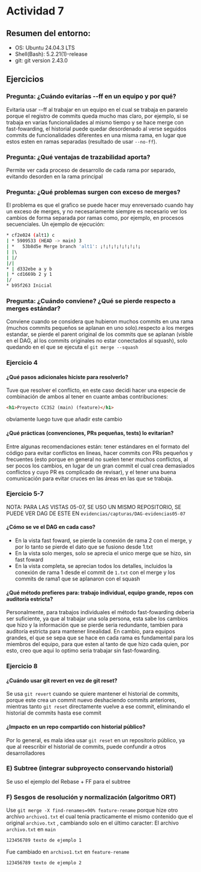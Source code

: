 # Actividad 7
## Resumen del entorno:
- OS: Ubuntu 24.04.3 LTS
- Shell(Bash): 5.2.21(1)-release
- git: git version 2.43.0
## Ejercicios
### Pregunta: ¿Cuándo evitarías --ff en un equipo y por qué?
Evitaria usar --ff al trabajar en un equipo en el cual se trabaja en pararelo porque el registro de commits queda mucho mas claro, por ejemplo, si se trabaja en varias funcionalidades al mismo tiempo y se hace merge con fast-fowarding, el historial puede quedar desordenado al verse seguidos commits de funcionalidades diferentes en una misma rama, en lugar que estos esten en ramas separadas (resultado de usar `--no-ff`).
### Pregunta: ¿Qué ventajas de trazabilidad aporta?
Permite ver cada proceso de desarrollo de cada rama por separado, evitando desorden en la rama principal
### Pregunta: ¿Qué problemas surgen con exceso de merges?
El problema es que el grafico se puede hacer muy enreversado cuando hay un exceso de merges, y no necesariamente siempre es necesario ver los cambios de forma separada por ramas como, por ejemplo, en procesos secuenciales. Un ejemplo de ejecución:
```bash
* cf2e024 (alt1) c
| * 5909533 (HEAD -> main) 3
| *   53b8d5e Merge branch 'alt1': ¡!¡!¡!¡!¡!¡!¡!¡
| |\  
| |/  
|/|   
* | d332ebe a y b
| * cd1669b 2 y 1
|/  
* b95f263 Inicial
```
### Pregunta: ¿Cuándo conviene? ¿Qué se pierde respecto a merges estándar?
Conviene cuando se considera que hubieron muchos commits en una rama (muchos commits pequeños se aplanan en uno solo).respecto a los merges estandar, se pierde el parent original de los commits que se aplanan (visble en el DAG, al los commits originales no estar conectados al squash), solo quedando en el que se ejecuta el `git merge --squash`
### Ejercicio 4
#### ¿Qué pasos adicionales hiciste para resolverlo?
Tuve que resolver el conflicto, en este caso decidi hacer una especie de combinación de ambos al tener en cuante ambas contribuciones:
```html
<h1>Proyecto CC3S2 (main) (feature)</h1>
```
obviamente luego tuve que añadir este cambio
#### ¿Qué prácticas (convenciones, PRs pequeñas, tests) lo evitarían?
Entre algunas recomendaciones están: tener estándares en el formato del código para evitar conflictos en lineas, hacer commits con PRs pequeños y frecuentes (esto porque en general no suelen tener muchos conflictos, al ser pocos los cambios, en lugar de un gran commit el cual crea demasiados conflictos y cuyo PR es complicado de revisar), y el tener una buena comunicación para evitar cruces en las áreas en las que se trabaja.

### Ejercicio 5-7
NOTA: PARA LAS VISTAS 05-07, SE USO UN MISMO REPOSITORIO, SE PUEDE VER DAG DE ESTE EN `evidencias/capturas/DAG-evidencias05-07`
#### ¿Cómo se ve el DAG en cada caso?
- En la vista fast foward, se pierde la conexión de rama 2 con el merge, y por lo tanto se pierde el dato que se fusiono desde 1.txt
- En la vista solo merges, solo se aprecia el unico merge que se hizo, sin fast foward
- En la vista completa, se aprecian todos los detalles, incluidos la conexión de rama 1 desde el commit de `1.txt` con el merge y los commits de rama1 que se aplanaron con el squash
#### ¿Qué método prefieres para: trabajo individual, equipo grande, repos con auditoría estricta?
Personalmente, para trabajos individuales el método fast-fowarding deberia ser suficiente, ya que al trabajar una sola persona, esta sabe los cambios que hizo y la información que se pierde seria redundante, tambien para auditoría estricta para mantener linealidad. En cambio, para equipos grandes, el que se sepa que se hace en cada rama es fundamental para los miembros del equipo, para que esten al tanto de que hizo cada quien, por esto, creo que aqui lo optimo seria trabajar sin fast-fowarding.
### Ejercicio 8
#### ¿Cuándo usar git revert en vez de git reset?
Se usa `git revert` cuando se quiere mantener el historial de commits, porque este crea un commit nuevo deshaciendo commits anteriores, mientras tanto `git reset` directamente vuelve a ese commit, eliminando el historial de commits hasta ese commit
#### ¿Impacto en un repo compartido con historial público?
Por lo general, es mala idea usar `git reset` en un repositorio público, ya que al reescribir el historial de commits, puede confundir a otros desarrolladores
### E) Subtree (integrar subproyecto conservando historial)
Se uso el ejemplo del Rebase + FF para el subtree
### F) Sesgos de resolución y normalización (algoritmo ORT)
Use `git merge -X find-renames=90% feature-rename` porque hize otro archivo `archivo1.txt` el cual tenia practicamente el mismo contenido que el original `archivo.txt` , cambiando solo en el último caracter: El archivo `archivo.txt` en `main`
```bash
123456789 texto de ejemplo 1
```
Fue cambiado en `archivo1.txt` en `feature-rename`
```bash
123456789 texto de ejemplo 2
```

